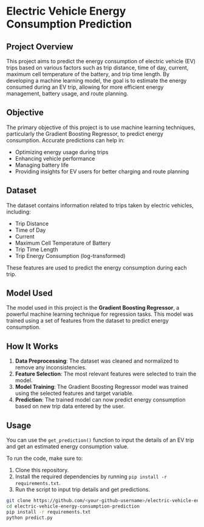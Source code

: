 # Electric Vehicle Energy Consumption Prediction

## Project Overview

This project aims to predict the energy consumption of electric vehicle (EV) trips based on various factors such as trip distance, time of day, current, maximum cell temperature of the battery, and trip time length. By developing a machine learning model, the goal is to estimate the energy consumed during an EV trip, allowing for more efficient energy management, battery usage, and route planning.

## Objective

The primary objective of this project is to use machine learning techniques, particularly the Gradient Boosting Regressor, to predict energy consumption. Accurate predictions can help in:
- Optimizing energy usage during trips
- Enhancing vehicle performance
- Managing battery life
- Providing insights for EV users for better charging and route planning

## Dataset

The dataset contains information related to trips taken by electric vehicles, including:
- Trip Distance
- Time of Day
- Current
- Maximum Cell Temperature of Battery
- Trip Time Length
- Trip Energy Consumption (log-transformed)

These features are used to predict the energy consumption during each trip.

## Model Used

The model used in this project is the **Gradient Boosting Regressor**, a powerful machine learning technique for regression tasks. This model was trained using a set of features from the dataset to predict energy consumption.

## How It Works

1. **Data Preprocessing**: The dataset was cleaned and normalized to remove any inconsistencies.
2. **Feature Selection**: The most relevant features were selected to train the model.
3. **Model Training**: The Gradient Boosting Regressor model was trained using the selected features and target variable.
4. **Prediction**: The trained model can now predict energy consumption based on new trip data entered by the user.

## Usage

You can use the `get_prediction()` function to input the details of an EV trip and get an estimated energy consumption value.

To run the code, make sure to:
1. Clone this repository.
2. Install the required dependencies by running `pip install -r requirements.txt`.
3. Run the script to input trip details and get predictions.

```bash
git clone https://github.com/<your-github-username>/electric-vehicle-energy-consumption-prediction.git
cd electric-vehicle-energy-consumption-prediction
pip install -r requirements.txt
python predict.py
